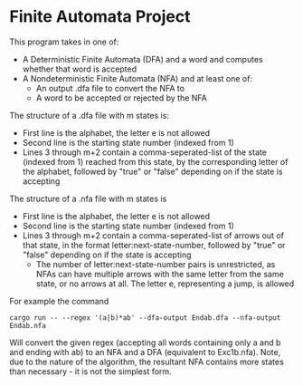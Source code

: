 # Finite Automata Project

This program takes in one of: 
- A Deterministic Finite Automata (DFA) and a word and computes whether that word is accepted
- A Nondeterministic Finite Automata (NFA) and at least one of:
  - An output .dfa file to convert the NFA to
  - A word to be accepted or rejected by the NFA
 
 The structure of a .dfa file with m states is:
 - First line is the alphabet, the letter e is not allowed
 - Second line is the starting state number (indexed from 1)
 - Lines 3 through m+2 contain a comma-seperated-list of the state (indexed from 1) reached from this state, by the corresponding letter of the alphabet, followed by "true" or "false" depending on if the state is accepting
 
 The structure of a .nfa file with m states is
 - First line is the alphabet, the letter e is not allowed
 - Second line is the starting state number (indexed from 1)
 - Lines 3 through m+2 contain a comma-seperated-list of arrows out of that state, in the format letter:next-state-number, followed by "true" or "false" depending on if the state is accepting
   - The number of letter:next-state-number pairs is unrestricted, as NFAs can have multiple arrows with the same letter from the same state, or no arrows at all. The letter e, representing a jump, is allowed

For example the command

`cargo run -- --regex '(a|b)*ab' --dfa-output Endab.dfa --nfa-output Endab.nfa`

Will convert the given regex (accepting all words containing only a and b and ending with ab) to an NFA and a DFA (equivalent to Exc1b.nfa). Note, due to the nature of the algorithm, the resultant NFA contains more states than necessary - it is not the simplest form.